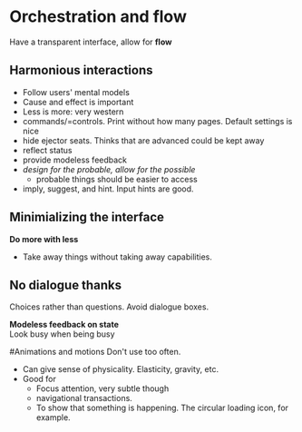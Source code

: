 # Orchestration and flow
Have a transparent interface, allow for **flow**

## Harmonious interactions
- Follow users' mental models
- Cause and effect is important
- Less is more: very western
- commands/=controls. Print without how many pages. Default settings is nice
- hide ejector seats. Thinks that are advanced could be kept away
- reflect status
- provide modeless feedback
- *design for the probable, allow for the possible*
  - probable things should be easier to access
- imply, suggest, and hint. Input hints are good.

## Minimializing the interface
**Do more with less**

 - Take away things without taking away capabilities.

## No dialogue thanks

Choices rather than questions. Avoid dialogue boxes.

**Modeless feedback on state**  
Look busy when being busy


#Animations and motions
Don't use too often.

- Can give sense of physicality. Elasticity, gravity, etc.
- Good for
  - Focus attention, very subtle though
  - navigational transactions.
  - To show that something is happening. The circular loading icon, for example.

